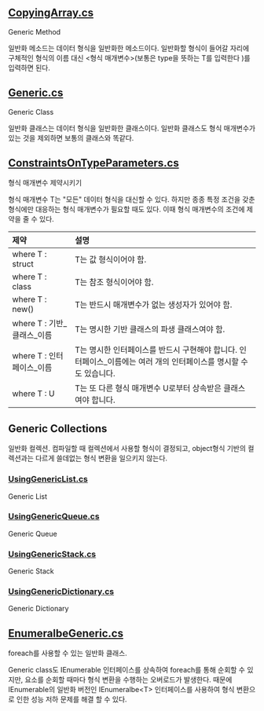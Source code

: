 ## [CopyingArray.cs](https://github.com/twozeronine/Csharp_Study/blob/main/Generic_Programming/CopyingArray.cs)

Generic Method

일반화 메소드는 데이터 형식을 일반화한 메소드이다. 일반화할 형식이 들어갈 자리에 구체적인 형식의 이름 대신 <형식 매개변수>(보통은 type을 뜻하는 T를 입력한다 )를 입력하면 된다.

## [Generic.cs](https://github.com/twozeronine/Csharp_Study/blob/main/Generic_Programming/Generic.cs)

Generic Class

일반화 클래스는 데이터 형식을 일반화한 클래스이다. 일반화 클래스도 형식 매개변수가 있는 것을 제외하면 보통의 클래스와 똑같다.

## [ConstraintsOnTypeParameters.cs](https://github.com/twozeronine/Csharp_Study/blob/main/Generic_Programming/ConstraintsOnTypeParameters.cs)

형식 매개변수 제약시키기

형식 매개변수 T는 "모든" 데이터 형식을 대신할 수 있다. 하지만 종종 특정 조건을 갖춘 형식에만 대응하는 형식 매개변수가 필요할 때도 있다. 이때 형식 매개변수의 조건에 제약을 줄 수 있다.

| 제약                         | 설명                                                                                                              |
| :--------------------------- | :---------------------------------------------------------------------------------------------------------------- |
| where T : struct             | T는 값 형식이어야 함.                                                                                             |
| where T : class              | T는 참조 형식이어야 함.                                                                                           |
| where T : new()              | T는 반드시 매개변수가 없는 생성자가 있어야 함.                                                                    |
| where T : 기반\_클래스\_이름 | T는 명시한 기반 클래스의 파생 클래스여야 함.                                                                      |
| where T : 인터페이스\_이름   | T는 명시한 인터페이스를 반드시 구현해야 합니다. 인터페이스\_이름에는 여러 개의 인터페이스를 명시할 수도 있습니다. |
| where T : U                  | T는 또 다른 형식 매개변수 U로부터 상속받은 클래스여야 합니다.                                                     |

## Generic Collections

일반화 컬렉션. 컴파일할 때 컬렉션에서 사용할 형식이 결정되고, object형식 기반의 컬렉션과는 다르게 쓸데없는 형식 변환을 일으키지 않는다.

### [UsingGenericList.cs](https://github.com/twozeronine/Csharp_Study/blob/main/Generic_Programming/UsingGenericList.cs)

Generic List

### [UsingGenericQueue.cs](https://github.com/twozeronine/Csharp_Study/blob/main/Generic_Programming/UsingGenericQueue.cs)

Generic Queue

### [UsingGenericStack.cs](https://github.com/twozeronine/Csharp_Study/blob/main/Generic_Programming/UsingGenericStack.cs)

Generic Stack

### [UsingGenericDictionary.cs](https://github.com/twozeronine/Csharp_Study/blob/main/Generic_Programming/UsingGenericDictionary.cs)

Generic Dictionary

## [EnumeralbeGeneric.cs](https://github.com/twozeronine/Csharp_Study/blob/main/Generic_Programming/EnumeralbeGeneric.cs)

foreach를 사용할 수 있는 일반화 클래스.

Generic class도 IEnumerable 인터페이스를 상속하여 foreach를 통해 순회할 수 있지만, 요소를 순회할 때마다 형식 변환을 수행하는 오버로드가 발생한다. 때문에 IEnumerable의 일반화 버전인 IEnumeralbe\<T> 인터페이스를 사용하여 형식 변환으로 인한 성능 저하 문제를 해결 할 수 있다.
